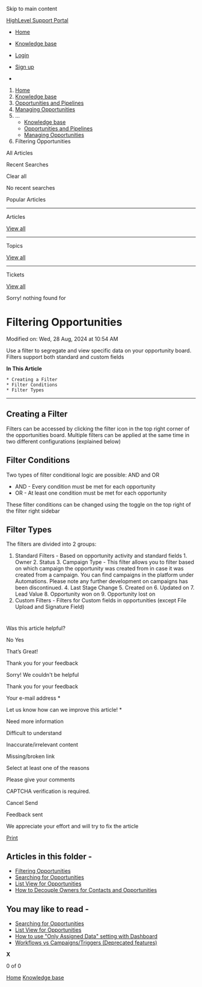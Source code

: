 Skip to main content

[ HighLevel Support Portal ](https://help.gohighlevel.com)

  * [ Home ](/support/home)
  * [ Knowledge base ](/support/solutions)

  * [Login](/support/login)
  * [Sign up](/support/signup)
  * 

  1. [Home](/support/home)
  2. [Knowledge base](/support/solutions)
  3. [Opportunities and Pipelines](/support/solutions/48000449589)
  4. [Managing Opportunities](/support/solutions/folders/155000000515)
  5. ... 
     * [Knowledge base](/support/solutions)
     * [Opportunities and Pipelines](/support/solutions/48000449589)
     * [Managing Opportunities](/support/solutions/folders/155000000515)
  6. Filtering Opportunities

All  Articles 

Recent Searches

Clear all

No recent searches

Popular Articles

* * *

Articles

[View all](/support/search/solutions)

* * *

Topics

[View all](/support/search/topics)

* * *

Tickets

[View all](/support/search/tickets)

Sorry! nothing found for   

# Filtering Opportunities

Modified on: Wed, 28 Aug, 2024 at 10:54 AM

Use a filter to segregate and view specific data on your opportunity board. Filters support both standard and custom fields

**In This Article**

    * Creating a Filter
    * Filter Conditions
    * Filter Types

* * *

## Creating a Filter

Filters can be accessed by clicking the filter icon in the top right corner of the opportunities board. Multiple filters can be applied at the same time in two different configurations (explained below)

## Filter Conditions

Two types of filter conditional logic are possible: AND and OR

  * AND - Every condition must be met for each opportunity
  * OR - At least one condition must be met for each opportunity

These filter conditions can be changed using the toggle on the top right of the filter right sidebar

## Filter Types

The filters are divided into 2 groups:

  1. Standard Filters - Based on opportunity activity and standard fields
    1. Owner
    2. Status
    3. Campaign Type - This filter allows you to filter based on which campaign the opportunity was created from in case it was created from a campaign. You can find campaigns in the platform under Automations. Please note any further development on campaigns has been discontinued. 
    4. Last Stage Change
    5. Created on
    6. Updated on
    7. Lead Value
    8. Opportunity won on
    9. Opportunity lost on
  2. Custom Filters - Filters for Custom fields in opportunities (except File Upload and Signature Field)

#   

Was this article helpful?

No  Yes 

That’s Great!

Thank you for your feedback

Sorry! We couldn't be helpful

Thank you for your feedback

Your e-mail address *

Let us know how can we improve this article! *

Need more information 

Difficult to understand 

Inaccurate/irrelevant content 

Missing/broken link 

Select at least one of the reasons 

Please give your comments 

CAPTCHA verification is required. 

Cancel  Send 

Feedback sent

We appreciate your effort and will try to fix the article

[Print](javascript:print\(\))

## Articles in this folder -

  * [Filtering Opportunities](/support/solutions/articles/155000001241-filtering-opportunities)
  * [Searching for Opportunities](/support/solutions/articles/155000002043-searching-for-opportunities)
  * [List View for Opportunities](/support/solutions/articles/155000002432-list-view-for-opportunities)
  * [How to Decouple Owners for Contacts and Opportunities](/support/solutions/articles/155000002270-how-to-decouple-owners-for-contacts-and-opportunities)

## You may like to read -

  * [Searching for Opportunities](/support/solutions/articles/155000002043-searching-for-opportunities)
  * [List View for Opportunities](/support/solutions/articles/155000002432-list-view-for-opportunities)
  * [How to use "Only Assigned Data" setting with Dashboard](/support/solutions/articles/155000003247-how-to-use-only-assigned-data-setting-with-dashboard)
  * [Workflows vs Campaigns/Triggers (Deprecated features)](/support/solutions/articles/48001229927-workflows-vs-campaigns-triggers-deprecated-features-)

**X**

0 of 0 []()

[Home](/support/home) [Knowledge base](/support/solutions)

